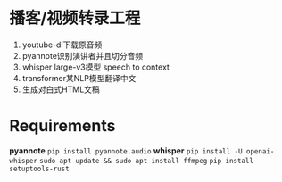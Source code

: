# 播客/视频转录工程
1. youtube-dl下载原音频
2. pyannote识别演讲者并且切分音频
3. whisper large-v3模型 speech to context
4. transformer某NLP模型翻译中文
5. 生成对白式HTML文稿
# Requirements
**pyannote**
```pip install pyannote.audio```
**whisper**
```pip install -U openai-whisper```
```sudo apt update && sudo apt install ffmpeg```
```pip install setuptools-rust```
